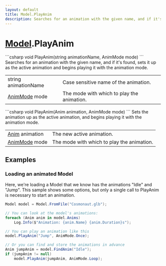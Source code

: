 ```yaml
---
layout: default
title: Model.PlayAnim
description: Searches for an animation with the given name, and if it's found, sets it up as the active animation and begins playing it with the animation mode.
---
```

# [Model]({{site.url}}/Pages/StereoKit/Model.html).PlayAnim

<div class='signature' markdown='1'>
```csharp
void PlayAnim(string animationName, AnimMode mode)
```
Searches for an animation with the given name, and if it's
found, sets it up as the active animation and begins playing it
with the animation mode.
</div>

|  |  |
|--|--|
|string animationName|Case sensitive name of the animation.|
|[AnimMode]({{site.url}}/Pages/StereoKit/AnimMode.html) mode|The mode with which to play the animation.|

<div class='signature' markdown='1'>
```csharp
void PlayAnim(Anim animation, AnimMode mode)
```
Sets the animation up as the active animation, and begins
playing it with the animation mode.
</div>

|  |  |
|--|--|
|[Anim]({{site.url}}/Pages/StereoKit/Anim.html) animation|The new active animation.|
|[AnimMode]({{site.url}}/Pages/StereoKit/AnimMode.html) mode|The mode with which to play the animation.|





## Examples

### Loading an animated Model
Here, we're loading a Model that we know has the animations "Idle"
and "Jump". This sample shows some options, but only a single call
to PlayAnim is necessary to start an animation.
```csharp
Model model = Model.FromFile("Cosmonaut.glb");

// You can look at the model's animations:
foreach (Anim anim in model.Anims)
	Log.Info($"Animation: {anim.Name} {anim.Duration}s");

// You can play an animation like this
model.PlayAnim("Jump", AnimMode.Once);

// Or you can find and store the animations in advance
Anim jumpAnim = model.FindAnim("Idle");
if (jumpAnim != null)
	model.PlayAnim(jumpAnim, AnimMode.Loop);
```


